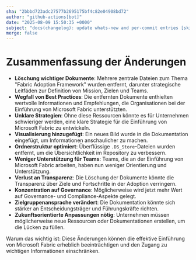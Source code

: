 ```yaml
---
sha: "2bbbd723adc27577b2695175bf4c82e04908bd72"
author: "github-actions[bot]"
date: "2025-08-09 15:50:35 +0000"
subject: "docs(changelog): update whats-new and per-commit entries [skip ci]"
merge: false
---
```


# Zusammenfassung der Änderungen

- **Löschung wichtiger Dokumente**: Mehrere zentrale Dateien zum Thema "Fabric Adoption Framework" wurden entfernt, darunter strategische Leitfäden zur Definition von Mission, Zielen und Teams.
- **Wegfall von Best Practices**: Die entfernten Dokumente enthielten wertvolle Informationen und Empfehlungen, die Organisationen bei der Einführung von Microsoft Fabric unterstützten.
- **Unklare Strategien**: Ohne diese Ressourcen könnte es für Unternehmen schwieriger werden, eine klare Strategie für die Einführung von Microsoft Fabric zu entwickeln.
- **Visualisierung hinzugefügt**: Ein neues Bild wurde in die Dokumentation eingefügt, um Informationen anschaulicher zu machen.
- **Ordnerstruktur optimiert**: Überflüssige `.DS_Store`-Dateien wurden entfernt, um die Übersichtlichkeit im Repository zu verbessern.
- **Weniger Unterstützung für Teams**: Teams, die an der Einführung von Microsoft Fabric arbeiten, haben nun weniger Orientierung und Unterstützung.
- **Verlust an Transparenz**: Die Löschung der Dokumente könnte die Transparenz über Ziele und Fortschritte in der Adoption verringern.
- **Konzentration auf Governance**: Möglicherweise wird jetzt mehr Wert auf Governance- und Compliance-Aspekte gelegt.
- **Zielgruppenansprache verändert**: Die Dokumentation könnte sich stärker an Entscheidungsträger und Führungskräfte richten.
- **Zukunftsorientierte Anpassungen nötig**: Unternehmen müssen möglicherweise neue Ressourcen oder Dokumentationen erstellen, um die Lücken zu füllen.

Warum das wichtig ist: Diese Änderungen können die effektive Einführung von Microsoft Fabric erheblich beeinträchtigen und den Zugang zu wichtigen Informationen einschränken.

